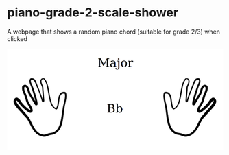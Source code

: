 # piano-grade-2-scale-shower
A webpage that shows a random piano chord (suitable for grade 2/3) when clicked

![demo screenshot](https://github.com/AdamK117/piano-grade-2-scale-questions/raw/master/screenshot.png "Screenshot")
